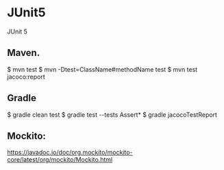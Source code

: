 # JUnit5

JUnit 5

## Maven.

$ mvn test
$ mvn -Dtest=ClassName#methodName test
\$ mvn test jacoco:report

## Gradle

$ gradle clean test
$ gradle test --tests Assert\*
\$ gradle jacocoTestReport

## Mockito:

https://javadoc.io/doc/org.mockito/mockito-core/latest/org/mockito/Mockito.html
